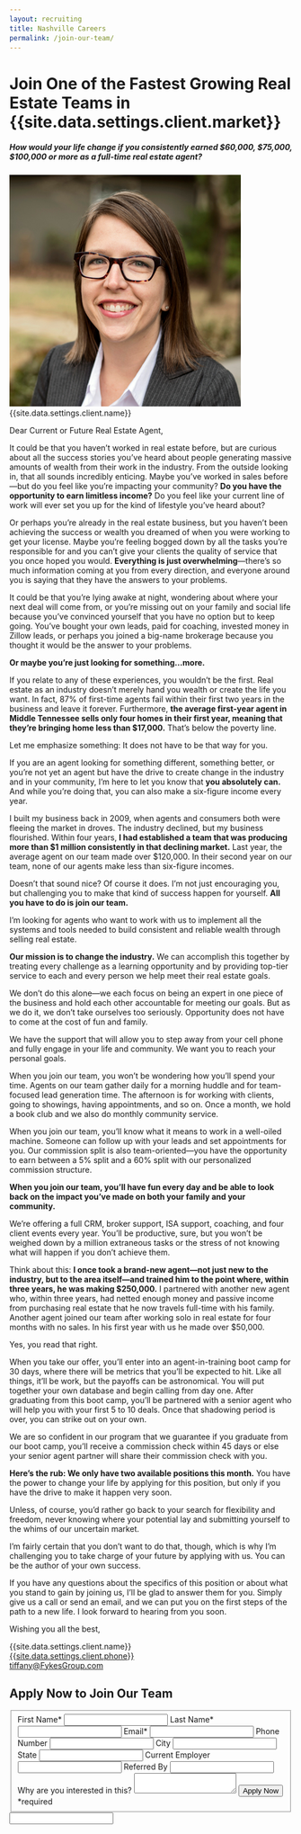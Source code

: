 ```yaml
---
layout: recruiting
title: Nashville Careers
permalink: /join-our-team/
---
```


<div class="recruiting-page">
<h1 class="join-us">Join One of the Fastest Growing Real Estate Teams in {{site.data.settings.client.market}}</h1>
<h5 class="join-us-subtitle">How would your life change if you consistently earned $60,000, $75,000, $100,000 or more as a full-time real estate agent?</h5>
<div class="recruiting-photo">
<span class="client-image-container">
<img src="/img/headshot.jpg" alt="{{site.data.settings.client.name}}" class="client-image"/>
</span>
<figcaption class="caption">{{site.data.settings.client.name}}</figcaption>
</div>

<p>Dear Current or Future Real Estate Agent,</p>

<p>It could be that you haven’t worked in real estate before, but are curious about all the success stories you’ve heard about people generating massive amounts of wealth from their work in the industry. From the outside looking in, that all sounds incredibly enticing. Maybe you’ve worked in sales before—but do you feel like you’re impacting your community? <strong>Do you have the opportunity to earn limitless income?</strong> Do you feel like your current line of work will ever set you up for the kind of lifestyle you’ve heard about?</p>

<p>Or perhaps you’re already in the real estate business, but you haven’t been achieving the success or wealth you dreamed of when you were working to get your license. Maybe you’re feeling bogged down by all the tasks you’re responsible for and you can’t give your clients the quality of service that you once hoped you would. <strong>Everything is just overwhelming</strong>—there’s so much information coming at you from every direction, and everyone around you is saying that they have the answers to your problems.</p>

<p>It could be that you’re lying awake at night, wondering about where your next deal will come from, or you’re missing out on your family and social life because you’ve convinced yourself that you have no option but to keep going. You’ve bought your own leads, paid for coaching, invested money in Zillow leads, or perhaps you joined a big-name brokerage because you thought it would be the answer to your problems.</p>

<p><strong>Or maybe you’re just looking for something…more.</strong></p>

<p>If you relate to any of these experiences, you wouldn’t be the first. Real estate as an industry doesn’t merely hand you wealth or create the life you want. In fact, 87% of first-time agents fail within their first two years in the business and leave it forever. Furthermore, <strong>the average first-year agent in Middle Tennessee sells only four homes in their first year, meaning that they’re bringing home less than $17,000.</strong> That’s below the poverty line.</p>

<p>Let me emphasize something: It does not have to be that way for you.</p>

<p>If you are an agent looking for something different, something better, or you’re not yet an agent but have the drive to create change in the industry and in your community, I’m here to let you know that <strong>you absolutely can.</strong> And while you’re doing that, you can also make a six-figure income every year.</p>

<p>I built my business back in 2009, when agents and consumers both were fleeing the market in droves. The industry declined, but my business flourished. Within four years, <strong>I had established a team that was producing more than $1 million consistently in that declining market.</strong> Last year, the average agent on our team made over $120,000. In their second year on our team, none of our agents make less than six-figure incomes.</p>

<p>Doesn’t that sound nice? Of course it does. I’m not just encouraging you, but challenging you to make that kind of success happen for yourself. <strong>All you have to do is join our team.</strong></p>

<p>I’m looking for agents who want to work with us to implement all the systems and tools needed to build consistent and reliable wealth through selling real estate.</p>

<p><strong>Our mission is to change the industry.</strong> We can accomplish this together by treating every challenge as a learning opportunity and by providing top-tier service to each and every person we help meet their real estate goals.</p>

<p>We don’t do this alone—we each focus on being an expert in one piece of the business and hold each other accountable for meeting our goals. But as we do it, we don’t take ourselves too seriously. Opportunity does not have to come at the cost of fun and family.</p>

<p>We have the support that will allow you to step away from your cell phone and fully engage in your life and community. We want you to reach your personal goals.</p>

<p>When you join our team, you won’t be wondering how you’ll spend your time. Agents on our team gather daily for a morning huddle and for team-focused lead generation time. The afternoon is for working with clients, going to showings, having appointments, and so on. Once a month, we hold a book club and we also do monthly community service.</p>

<p>When you join our team, you’ll know what it means to work in a well-oiled machine. Someone can follow up with your leads and set appointments for you. Our commission split is also team-oriented—you have the opportunity to earn between a 5% split and a 60% split with our personalized commission structure.</p>

<p><strong>When you join our team, you’ll have fun every day and be able to look back on the impact you’ve made on both your family and your community.</strong></p>

<p>We’re offering a full CRM, broker support, ISA support, coaching, and four client events every year. You’ll be productive, sure, but you won’t be weighed down by a million extraneous tasks or the stress of not knowing what will happen if you don’t achieve them.</p>

<p>Think about this: <strong>I once took a brand-new agent—not just new to the industry, but to the area itself—and trained him to the point where, within three years, he was making $250,000.</strong> I partnered with another new agent who, within three years, had netted enough money and passive income from purchasing real estate that he now travels full-time with his family.  Another agent joined our team after working solo in real estate for four months with no sales.  In his first year with us he made over $50,000.</p>

<p>Yes, you read that right.</p>

<p>When you take our offer, you’ll enter into an agent-in-training boot camp for 30 days, where there will be metrics that you’ll be expected to hit. Like all things, it’ll be work, but the payoffs can be astronomical. You will put together your own database and begin calling from day one.  After graduating from this boot camp, you’ll be partnered with a senior agent who will help you with your first 5 to 10 deals. Once that shadowing period is over, you can strike out on your own.</p>

<p>We are so confident in our program that we guarantee if you graduate from our boot camp, you’ll receive a commission check within 45 days or else your senior agent partner will share their commission check with you.</p>

<p><strong>Here’s the rub: We only have two available positions this month.</strong> You have the power to change your life by applying for this position, but only if you have the drive to make it happen very soon.</p>

<p>Unless, of course, you’d rather go back to your search for flexibility and freedom, never knowing where your potential lay and submitting yourself to the whims of our uncertain market.</p>

<p>I’m fairly certain that you don’t want to do that, though, which is why I’m challenging you to take charge of your future by applying with us. You can be the author of your own success.</p>

<p>If you have any questions about the specifics of this position or about what you stand to gain by joining us, I’ll be glad to answer them for you. Simply give us a call or send an email, and we can put you on the first steps of the path to a new life. I look forward to hearing from you soon.</p>

<p>Wishing you all the best,</p>

<p>{{site.data.settings.client.name}}<br>
<a href="tel:1-{{site.data.settings.client.phone}}">{{site.data.settings.client.phone}}</a><br>
<a href="mailto:tiffany@FykesGroup.com">tiffany@FykesGroup.com</a>
</p>



<h2 class="recruiting">Apply Now to Join Our Team</h2>

<form method="post" class="home-value cta-forms" action="https://formspree.io/careers@fykesgroup.com" onsubmit="return setReturn()">
					<fieldset><label for="firstname">First Name*</label> <input type="text" required="" name="firstname" /> <label for="lastname">Last Name*</label> <input type="text" required="" name="lastname" /> <label for="email">Email*</label> <input type="text" name="name" /> <label for="phone">Phone Number </label> <input type="tel" name="phone" />
						<!--base32-c9gq6t9k68pkcd3jcwpp4rbkcmtk4-base32--><label for="city">City </label> <input type="text" name="city" /> <label for="state">State </label> <input type="text" name="state" /> <label for="employer">Current Employer </label> <input type="text" name="employer" /> <label for="referral">Referred By </label> <input type="text" name="referral" /> <label for="message">Why are you interested in this? </label><textarea name="message"></textarea>
						<!--base32-c9gq6t9k68pk8cbme5gq4uv4cguqachj70r2urk1edjk6cg-base32--><input class="submit light-light" type="submit" value="Apply Now" name="submitrecruitingForm" /> <span class="asterisk">*required</span></fieldset>
					<!--base32-c9gq6t9k68pk8c9he1t7cxkecdkpedhpe9h6at3me5r7ee1kddhpwx9q71up4tb3f1u6mc3mdcwp6vkg6rw3gc1dc9gq6t9k68-base32-->
					<div class="hidden"><input type="hidden" value="careers@fykesgroup.com" name="_to" /> <input type="hidden" value="Recruiting Contact Request Message From Your Vyral Careers and Training Video Blog" name="_subject" /> <input type="text" name="_gotcha" /></div>
				</form>
